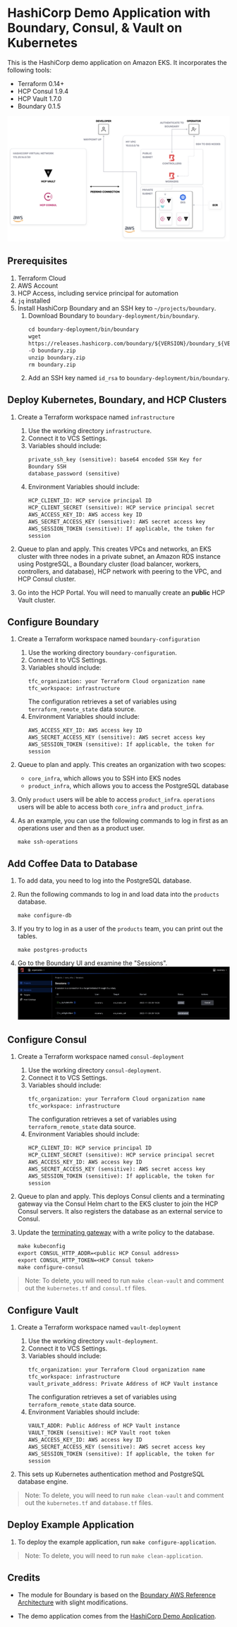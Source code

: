 # HashiCorp Demo Application with Boundary, Consul, & Vault on Kubernetes

This is the HashiCorp demo application on Amazon EKS. It incorporates the following
tools:

* Terraform 0.14+
* HCP Consul 1.9.4
* HCP Vault 1.7.0
* Boundary 0.1.5

![Diagram of Infrastructure](./assets/diagram.png)

## Prerequisites

1. Terraform Cloud
1. AWS Account
1. HCP Access, including service principal for automation
1. `jq` installed
1. Install HashiCorp Boundary and an SSH key to `~/projects/boundary`.
   1. Download Boundary to `boundary-deployment/bin/boundary`.
      ```shell
      cd boundary-deployment/bin/boundary
      wget https://releases.hashicorp.com/boundary/${VERSION}/boundary_${VERSION}_linux_amd64.zip -O boundary.zip
      unzip boundary.zip
      rm boundary.zip
      ```
   1. Add an SSH key named `id_rsa` to `boundary-deployment/bin/boundary`.

## Deploy Kubernetes, Boundary, and HCP Clusters

1. Create a Terraform workspace named `infrastructure`
   1. Use the working directory `infrastructure`.
   1. Connect it to VCS Settings.
   1. Variables should include:
      ```
      private_ssh_key (sensitive): base64 encoded SSH Key for Boundary SSH
      database_password (sensitive)
      ```
   1. Environment Variables should include:
      ```
      HCP_CLIENT_ID: HCP service principal ID
      HCP_CLIENT_SECRET (sensitive): HCP service principal secret
      AWS_ACCESS_KEY_ID: AWS access key ID
      AWS_SECRET_ACCESS_KEY (sensitive): AWS secret access key
      AWS_SESSION_TOKEN (sensitive): If applicable, the token for session
      ```

1. Queue to plan and apply. This creates VPCs and networks, an EKS cluster
   with three nodes in a private subnet, an Amazon RDS instance using PostgreSQL,
   a Boundary cluster (load balancer, workers, controllers, and database),
   HCP network with peering to the VPC, and HCP Consul cluster.

1. Go into the HCP Portal. You will need to manually create an **public** HCP Vault
   cluster.

## Configure Boundary

1. Create a Terraform workspace named `boundary-configuration`
   1. Use the working directory `boundary-configuration`.
   1. Connect it to VCS Settings.
   1. Variables should include:
      ```
      tfc_organization: your Terraform Cloud organization name
      tfc_workspace: infrastructure
      ```
      The configuration retrieves a set of variables using `terraform_remote_state`
      data source.
   1. Environment Variables should include:
      ```
      AWS_ACCESS_KEY_ID: AWS access key ID
      AWS_SECRET_ACCESS_KEY (sensitive): AWS secret access key
      AWS_SESSION_TOKEN (sensitive): If applicable, the token for session
      ```

1. Queue to plan and apply. This creates an organization with two scopes:
   - `core_infra`, which allows you to SSH into EKS nodes
   - `product_infra`, which allows you to access the PostgreSQL database

1. Only `product` users will be able to access `product_infra`.
   `operations` users will be able to access both `core_infra`
   and `product_infra`.

1. As an example, you can use the following commands to log in
   first as an operations user and then as a product user.
   ```shell
   make ssh-operations
   ```


## Add Coffee Data to Database

1. To add data, you need to log into the PostgreSQL database.

1. Run the following commands to log in and load data into the `products`
   database.
   ```shell
   make configure-db
   ```

1. If you try to log in as a user of the `products` team, you can print
   out the tables.
   ```shell
   make postgres-products
   ```

1. Go to the Boundary UI and examine the "Sessions".
   ![List of active sessions in Boundary](./assets/boundary_sessions.png)


## Configure Consul

1. Create a Terraform workspace named `consul-deployment`
   1. Use the working directory `consul-deployment`.
   1. Connect it to VCS Settings.
   1. Variables should include:
      ```
      tfc_organization: your Terraform Cloud organization name
      tfc_workspace: infrastructure
      ```
      The configuration retrieves a set of variables using `terraform_remote_state`
      data source.
   1. Environment Variables should include:
      ```
      HCP_CLIENT_ID: HCP service principal ID
      HCP_CLIENT_SECRET (sensitive): HCP service principal secret
      AWS_ACCESS_KEY_ID: AWS access key ID
      AWS_SECRET_ACCESS_KEY (sensitive): AWS secret access key
      AWS_SESSION_TOKEN (sensitive): If applicable, the token for session
      ```

1. Queue to plan and apply. This deploys Consul clients and a terminating gateway
   via the Consul Helm chart to the EKS cluster to join the HCP Consul servers.
   It also registers the database as an external service to Consul.

1. Update the [terminating gateway](https://www.consul.io/docs/k8s/connect/terminating-gateways#update-terminating-gateway-acl-token-if-acls-are-enabled) with a
   write policy to the database.
   ```shell
   make kubeconfig
   export CONSUL_HTTP_ADDR=<public HCP Consul address>
   export CONSUL_HTTP_TOKEN=<HCP Consul token>
   make configure-consul
   ``` 

> Note: To delete, you will need to run `make clean-vault` and comment out the `kubernetes.tf` and `consul.tf` files.


## Configure Vault

1. Create a Terraform workspace named `vault-deployment`
   1. Use the working directory `vault-deployment`.
   1. Connect it to VCS Settings.
   1. Variables should include:
      ```
      tfc_organization: your Terraform Cloud organization name
      tfc_workspace: infrastructure
      vault_private_address: Private Address of HCP Vault instance
      ```
      The configuration retrieves a set of variables using `terraform_remote_state`
      data source.
   1. Environment Variables should include:
      ```
      VAULT_ADDR: Public Address of HCP Vault instance
      VAULT_TOKEN (sensitive): HCP Vault root token
      AWS_ACCESS_KEY_ID: AWS access key ID
      AWS_SECRET_ACCESS_KEY (sensitive): AWS secret access key
      AWS_SESSION_TOKEN (sensitive): If applicable, the token for session
      ```

1. This sets up Kubernetes authentication method and PostgreSQL database engine.

> Note: To delete, you will need to run `make clean-vault` and comment out the `kubernetes.tf` and `database.tf` files.


## Deploy Example Application

1. To deploy the example application, run `make configure-application`.

> Note: To delete, you will need to run `make clean-application`.

## Credits

- The module for Boundary is based on the [Boundary AWS Reference Architecture](https://github.com/hashicorp/boundary-reference-architecture/tree/main/deployment)
  with slight modifications.

- The demo application comes from the [HashiCorp Demo Application](https://github.com/hashicorp-demoapp).